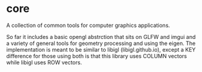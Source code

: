 # core
A collection of common tools for computer graphics applications.

So far it includes a basic opengl abstrction that sits on GLFW and imgui and a variety of general tools for geometry processing and using the eigen.
The implementation is meant to be similar to libigl (libigl.github.io), except a KEY difference for those using both is that this library uses COLUMN vectors while libigl uses ROW vectors.
